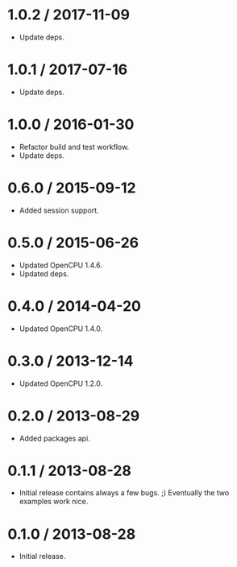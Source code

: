 1.0.2 / 2017-11-09
==================

* Update deps.

1.0.1 / 2017-07-16
==================

* Update deps.

1.0.0 / 2016-01-30
==================

* Refactor build and test workflow.
* Update deps.

0.6.0 / 2015-09-12
==================

* Added session support.

0.5.0 / 2015-06-26
==================

* Updated OpenCPU 1.4.6.
* Updated deps.

0.4.0 / 2014-04-20
==================

* Updated OpenCPU 1.4.0.

0.3.0 / 2013-12-14
==================

* Updated OpenCPU 1.2.0.

0.2.0 / 2013-08-29
==================

* Added packages api.

0.1.1 / 2013-08-28
==================

* Initial release contains always a few bugs. ;) Eventually the two examples
work nice.

0.1.0 / 2013-08-28
==================

* Initial release.
